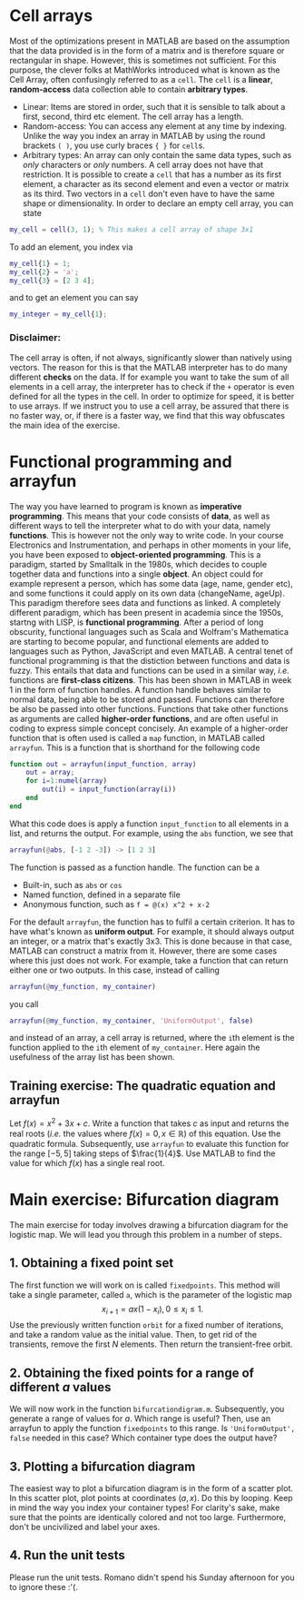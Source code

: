 # Cell arrays
Most of the optimizations present in MATLAB are based on the assumption that the data provided is in the form of a matrix and is therefore square or rectangular in shape. However, this is sometimes not sufficient. For this purpose, the clever folks at MathWorks introduced what is known as the Cell Array, often confusingly referred to as a `cell`. The `cell` is a **linear**, **random-access** data collection able to contain **arbitrary types**.
* Linear: Items are stored in order, such that it is sensible to talk about a first, second, third etc element. The cell array has a length.
* Random-access: You can access any element at any time by indexing. Unlike the way you index an array in MATLAB by using the round brackets `( )`, you use curly braces `{ }` for `cell`s.
* Arbitrary types: An array can only contain the same data types, such as *only* characters or *only* numbers. A cell array does not have that restriction. It is possible to create a `cell` that has a number as its first element, a character as its second element and even a vector or matrix as its third. Two vectors in a `cell` don't even have to have the same shape or dimensionality.
In order to declare an empty cell array, you can state
```matlab
my_cell = cell(3, 1); % This makes a cell array of shape 3x1
```
To add an element, you index via
```matlab
my_cell{1} = 1;
my_cell{2} = 'a';
my_cell{3} = [2 3 4];
```
and to get an element you can say
```matlab
my_integer = my_cell{1};
```
###  Disclaimer:
The cell array is often, if not always, significantly slower than natively using vectors. The reason for this is that the MATLAB interpreter has to do many different **checks** on the data. If for example you want to take the sum of all elements in a cell array, the interpreter has to check if the `+` operator is even defined for all the types in the cell. In order to optimize for speed, it is better to use arrays. If we instruct you to use a cell array, be assured that there is no faster way, or, if there is a faster way, we find that this way obfuscates the main idea of the exercise.

# Functional programming and arrayfun
The way you have learned to program is known as **imperative programming**. This means that your code consists of **data**, as well as different ways to tell the interpreter what to do with your data, namely **functions**. This is however not the only way to write code.
In your course Electronics and Instrumentation, and perhaps in other moments in your life, you have been exposed to **object-oriented programming**. This is a paradigm, started by Smalltalk in the 1980s, which decides to couple together data and functions into a single **object**. An object could for example represent a person, which has some data (age, name, gender etc), and some functions it could apply on its own data (changeName, ageUp). This paradigm therefore sees data and functions as linked.
A completely different paradigm, which has been present in academia since the 1950s, startng with LISP, is **functional programming**.  After a period of long obscurity, functional languages such as Scala and Wolfram's Mathematica are starting to become popular, and functional elements are added to languages such as Python, JavaScript and even MATLAB. A central tenet of functional programming is that the distiction between functions and data is fuzzy. This entails that data and functions can be used in a similar way, *i.e.* functions are **first-class citizens**. This has been shown in MATLAB in week 1 in the form of function handles. A function handle behaves similar to normal data, being able to be stored and passed. 
Functions can therefore be also be passed into other functions. Functions that take other functions as arguments are called **higher-order functions**, and are often useful in coding to express simple concept concisely. An example of a higher-order function that is often used is called a `map` function, in MATLAB called `arrayfun`. This is a function that is shorthand for the following code
```matlab
function out = arrayfun(input_function, array)
    out = array;
    for i=1:numel(array)
        out(i) = input_function(array(i))
    end
end
```
What this code does is apply a function `input_function` to all elements in a list, and returns the output. For example, using the `abs` function, we see that
```matlab
arrayfun(@abs, [-1 2 -3]) -> [1 2 3]
```
The function is passed as a function handle. The function can be a 
* Built-in, such as `abs` or `cos`
* Named function, defined in a separate file
* Anonymous function, such as `f = @(x) x^2 + x-2`

For the default `arrayfun`, the function has to fulfil a certain criterion. It has to have what's known as **uniform output**. For example, it should always output an integer, or a matrix that's exactly 3x3. This is done because in that case, MATLAB can construct a matrix from it. However, there are some cases where this just does not work. For example, take a function that can return either one or two outputs. In this case, instead of calling
```matlab
arrayfun(@my_function, my_container)
```
you call
```matlab
arrayfun(@my_function, my_container, 'UniformOutput', false)
```
and instead of an array, a cell array is returned, where the `i`th element is the function applied to the `i`th element of `my_container`. Here again the usefulness of the array list has been shown.

## Training exercise: The quadratic equation and arrayfun
Let $f(x) = x^2 + 3x + c$. Write a function that takes $c$ as input and returns the real roots (*i.e.* the values where $f(x)=0, x \in \mathbb{R}$) of this equation. Use the quadratic formula. Subsequently, use `arrayfun` to evaluate this function for the range $[-5, 5]$ taking steps of $\frac{1}{4}$. Use MATLAB to find the value for which $f(x)$ has a single real root.

# Main exercise: Bifurcation diagram
The main exercise for today involves drawing a bifurcation diagram for the logistic map. We will lead you through this problem in a number of steps.
## 1. Obtaining a fixed point set
The first function we will work on is called `fixedpoints`. This method will take a single parameter, called `a`, which is the parameter of the logistic map
$$x_{i+1} = ax(1-x_i), 0 \leq x_i \leq 1.$$
Use the previously written function `orbit` for a fixed number of iterations, and take a random value as the initial value. Then, to get rid of the transients, remove the first $N$ elements. Then return the transient-free orbit.
## 2. Obtaining the fixed points for a range of different $a$ values
We will now work in the function `bifurcationdigram.m`. Subsequently, you generate a range of values for $a$. Which range is useful? Then, use an arrayfun to apply the function `fixedpoints` to this range. Is `'UniformOutput', false` needed in this case? Which container type does the output have?
## 3. Plotting a bifurcation diagram
The easiest way to plot a bifurcation diagram is in the form of a scatter plot. In this scatter plot, plot points at coordinates $(a, x)$. Do this by looping. Keep in mind the way you index your container types! 
For clarity's sake, make sure that the points are identically colored and not too large. Furthermore, don't be uncivilized and label your axes.
## 4. Run the unit tests
Please run the unit tests. Romano didn't spend his Sunday afternoon for you to ignore these :'(.

